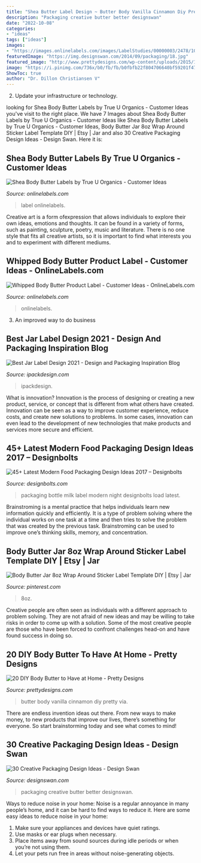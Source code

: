 ```yaml
---
title: "Shea Butter Label Design ~ Butter Body Vanilla Cinnamon Diy Pretty Via"
description: "Packaging creative butter better designswan"
date: "2022-10-08"
categories:
- "ideas"
tags: ["ideas"]
images:
- "https://images.onlinelabels.com/images/LabelStudies/00000003/2478/100-1138_detail.JPG"
featuredImage: "https://img.designswan.com/2014/09/packaging/18.jpg"
featured_image: "http://www.prettydesigns.com/wp-content/uploads/2015/12/Cinnamon-Vanilla-Body-Butter.jpg"
image: "https://i.pinimg.com/736x/b0/fb/fb/b0fbfb22f804706640bf59201f4726e7.jpg"
ShowToc: true
author: "Dr. Dillon Christiansen V"
---
```



2. Update your infrastructure or technology.

	

		
looking for Shea Body Butter Labels by True U Organics - Customer Ideas you've visit to the right place. We have 7 Images about Shea Body Butter Labels by True U Organics - Customer Ideas like Shea Body Butter Labels by True U Organics - Customer Ideas, Body Butter Jar 8oz Wrap Around Sticker Label Template DIY | Etsy | Jar and also 30 Creative Packaging Design Ideas - Design Swan. Here it is:
		
    
## Shea Body Butter Labels By True U Organics - Customer Ideas

<img loading=lazy src="https://images.onlinelabels.com/images/LabelStudies/00000001/797/True-U-Organics-Shea-Body-Butter-label_detail.jpg" onerror="this.onerror=null;this.src='https://tse1.mm.bing.net/th?id=OIP.Bfj_oImvmpx5PZl9ekbVHAHaHa&amp;pid=15.1';" alt="Shea Body Butter Labels by True U Organics - Customer Ideas">

_Source: onlinelabels.com_

>label onlinelabels. 

	

Creative art is a form ofexpression that allows individuals to explore their own ideas, emotions and thoughts. It can be found in a variety of forms, such as painting, sculpture, poetry, music and literature. There is no one style that fits all creative artists, so it is important to find what interests you and to experiment with different mediums.

    
## Whipped Body Butter Product Label - Customer Ideas - OnlineLabels.com

<img loading=lazy src="https://images.onlinelabels.com/images/LabelStudies/00000003/2478/100-1138_detail.JPG" onerror="this.onerror=null;this.src='https://tse3.mm.bing.net/th?id=OIP.G_Xjlk257YoS9Npy_xGOzgHaFj&amp;pid=15.1';" alt="Whipped Body Butter Product Label - Customer Ideas - OnlineLabels.com">

_Source: onlinelabels.com_

>onlinelabels. 

	

3. An improved way to do business

    
## Best Jar Label Design 2021 - Design And Packaging Inspiration Blog

<img loading=lazy src="https://www.ipackdesign.com/wp-content/uploads/2020/12/tea-jar-label-design-1-768x461.jpg" onerror="this.onerror=null;this.src='https://tse4.mm.bing.net/th?id=OIP.t9_dPAW3XjjNemUQKd9vgAHaEc&amp;pid=15.1';" alt="Best Jar Label Design 2021 - Design and Packaging Inspiration Blog">

_Source: ipackdesign.com_

>ipackdesign. 

	

What is innovation?
Innovation is the process of designing or creating a new product, service, or concept that is different from what others have created. Innovation can be seen as a way to improve customer experience, reduce costs, and create new solutions to problems. In some cases, innovation can even lead to the development of new technologies that make products and services more secure and efficient.

    
## 45+ Latest Modern Food Packaging Design Ideas 2017 – Designbolts

<img loading=lazy src="http://www.designbolts.com/wp-content/uploads/2017/06/Day-Night-Milk-Bottle-Label.jpg" onerror="this.onerror=null;this.src='https://tse2.mm.bing.net/th?id=OIP.Co9bdeaus1-81G6bKAJToAHaG0&amp;pid=15.1';" alt="45+ Latest Modern Food Packaging Design Ideas 2017 – Designbolts">

_Source: designbolts.com_

>packaging bottle milk label modern night designbolts load latest. 

	

Brainstroming is a mental practice that helps individuals learn new information quickly and efficiently. It is a type of problem solving where the individual works on one task at a time and then tries to solve the problem that was created by the previous task. Brainstroming can be used to improve one’s thinking skills, memory, and concentration.

    
## Body Butter Jar 8oz Wrap Around Sticker Label Template DIY | Etsy | Jar

<img loading=lazy src="https://i.pinimg.com/736x/b0/fb/fb/b0fbfb22f804706640bf59201f4726e7.jpg" onerror="this.onerror=null;this.src='https://tse2.mm.bing.net/th?id=OIP.xTst0Mp7AUUqO1Cyz3vDugHaE8&amp;pid=15.1';" alt="Body Butter Jar 8oz Wrap Around Sticker Label Template DIY | Etsy | Jar">

_Source: pinterest.com_

>8oz. 

	

Creative people are often seen as individuals with a different approach to problem solving. They are not afraid of new ideas and may be willing to take risks in order to come up with a solution. Some of the most creative people are those who have been forced to confront challenges head-on and have found success in doing so.

    
## 20 DIY Body Butter To Have At Home - Pretty Designs

<img loading=lazy src="http://www.prettydesigns.com/wp-content/uploads/2015/12/Cinnamon-Vanilla-Body-Butter.jpg" onerror="this.onerror=null;this.src='https://tse2.mm.bing.net/th?id=OIP.l1W7-xqNsrb6_TPWfa0-WAHaJS&amp;pid=15.1';" alt="20 DIY Body Butter to Have at Home - Pretty Designs">

_Source: prettydesigns.com_

>butter body vanilla cinnamon diy pretty via. 

	

There are endless invention ideas out there. From new ways to make money, to new products that improve our lives, there’s something for everyone. So start brainstorming today and see what comes to mind!

    
## 30 Creative Packaging Design Ideas - Design Swan

<img loading=lazy src="https://img.designswan.com/2014/09/packaging/18.jpg" onerror="this.onerror=null;this.src='https://tse2.mm.bing.net/th?id=OIP.mBy_iTVt_h90P3Aifjme6gHaIA&amp;pid=15.1';" alt="30 Creative Packaging Design Ideas - Design Swan">

_Source: designswan.com_

>packaging creative butter better designswan. 

	

Ways to reduce noise in your home:
Noise is a regular annoyance in many people’s home, and it can be hard to find ways to reduce it. Here are some easy ideas to reduce noise in your home:
1. Make sure your appliances and devices have quiet ratings.
2. Use masks or ear plugs when necessary.
3. Place items away from sound sources during idle periods or when you’re not using them.
4. Let your pets run free in areas without noise-generating objects.

